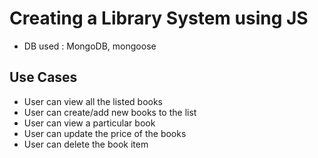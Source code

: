 # Creating a Library System using JS
- DB used : MongoDB, mongoose
## Use Cases
- User can view all the listed books 
- User can create/add new books to the list
- User can view a particular book 
- User can update the price of the books 
- User can delete the book item 